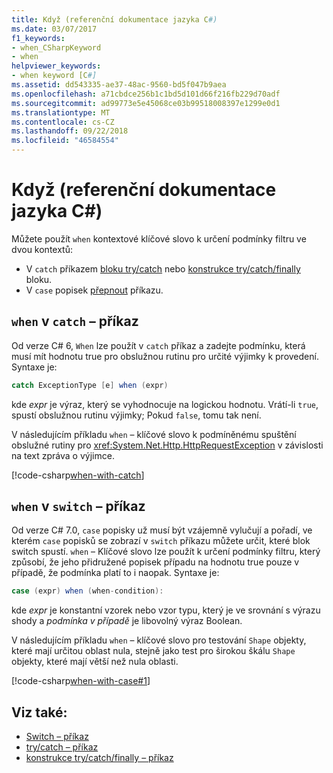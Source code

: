 ```yaml
---
title: Když (referenční dokumentace jazyka C#)
ms.date: 03/07/2017
f1_keywords:
- when_CSharpKeyword
- when
helpviewer_keywords:
- when keyword [C#]
ms.assetid: dd543335-ae37-48ac-9560-bd5f047b9aea
ms.openlocfilehash: a71cbdce256b1c1bd5d101d66f216fb229d70adf
ms.sourcegitcommit: ad99773e5e45068ce03b99518008397e1299e0d1
ms.translationtype: MT
ms.contentlocale: cs-CZ
ms.lasthandoff: 09/22/2018
ms.locfileid: "46584554"
---
```

 # <a name="when-c-reference"></a>Když (referenční dokumentace jazyka C#)

Můžete použít `when` kontextové klíčové slovo k určení podmínky filtru ve dvou kontextů:

- V `catch` příkazem [bloku try/catch](try-catch.md) nebo [konstrukce try/catch/finally](try-catch-finally.md) bloku.
- V `case` popisek [přepnout](switch.md) příkazu.

## <a name="when-in-a-catch-statement"></a>`when` v `catch` – příkaz

Od verze C# 6, `When` lze použít v `catch` příkaz a zadejte podmínku, která musí mít hodnotu true pro obslužnou rutinu pro určité výjimky k provedení. Syntaxe je:

```csharp
catch ExceptionType [e] when (expr)
```
kde *expr* je výraz, který se vyhodnocuje na logickou hodnotu. Vrátí-li `true`, spustí obslužnou rutinu výjimky; Pokud `false`, tomu tak není. 

V následujícím příkladu `when` – klíčové slovo k podmíněnému spuštění obslužné rutiny pro <xref:System.Net.Http.HttpRequestException> v závislosti na text zpráva o výjimce.

 [!code-csharp[when-with-catch](../../../../samples/snippets/csharp/language-reference/keywords/when/catch.cs)]  
  
## <a name="when-in-a-switch-statement"></a>`when` v `switch` – příkaz

Od verze C# 7.0, `case` popisky už musí být vzájemně vylučují a pořadí, ve kterém `case` popisků se zobrazí v `switch` příkazu můžete určit, které blok switch spustí. `when` – Klíčové slovo lze použít k určení podmínky filtru, který způsobí, že jeho přidružené popisek případu na hodnotu true pouze v případě, že podmínka platí to i naopak. Syntaxe je:

```csharp
case (expr) when (when-condition):
```
kde *expr* je konstantní vzorek nebo vzor typu, který je ve srovnání s výrazu shody a *podmínka v případě* je libovolný výraz Boolean. 

V následujícím příkladu `when` – klíčové slovo pro testování `Shape` objekty, které mají určitou oblast nula, stejně jako test pro širokou škálu `Shape` objekty, které mají větší než nula oblasti. 

 [!code-csharp[when-with-case#1](../../../../samples/snippets/csharp/language-reference/keywords/when/when.cs#1)]  

## <a name="see-also"></a>Viz také:

- [Switch – příkaz](switch.md)  
- [try/catch – příkaz](try-catch.md)  
- [konstrukce try/catch/finally – příkaz](try-catch-finally.md) 
